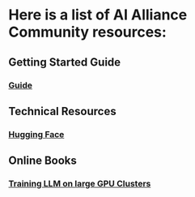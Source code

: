 # Here is a list of AI Alliance Community resources:

## Getting Started Guide
### [Guide](https://docs.google.com/presentation/d/1a4gwcaCJPl9Bajgvz2ttf7yItIzX6GXrwToBmFc9wyM/)

## Technical Resources
### [Hugging Face](https://huggingface.co/aialliance)

## Online Books
### [Training LLM on large GPU Clusters](https://huggingface.co/spaces/nanotron/ultrascale-playbook)
